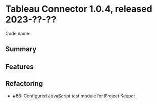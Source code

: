 # Tableau Connector 1.0.4, released 2023-??-??

Code name:

## Summary

## Features

## Refactoring

* #66: Configured JavaScript test module for Project Keeper

